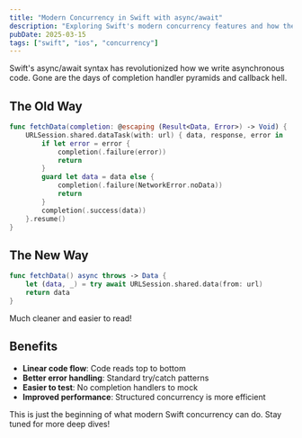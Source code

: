 ```yaml
---
title: "Modern Concurrency in Swift with async/await"
description: "Exploring Swift's modern concurrency features and how they improve iOS app development."
pubDate: 2025-03-15
tags: ["swift", "ios", "concurrency"]
---
```


Swift's async/await syntax has revolutionized how we write asynchronous code. Gone are the days of completion handler pyramids and callback hell.

## The Old Way

```swift
func fetchData(completion: @escaping (Result<Data, Error>) -> Void) {
    URLSession.shared.dataTask(with: url) { data, response, error in
        if let error = error {
            completion(.failure(error))
            return
        }
        guard let data = data else {
            completion(.failure(NetworkError.noData))
            return
        }
        completion(.success(data))
    }.resume()
}
```

## The New Way

```swift
func fetchData() async throws -> Data {
    let (data, _) = try await URLSession.shared.data(from: url)
    return data
}
```

Much cleaner and easier to read!

## Benefits

- **Linear code flow**: Code reads top to bottom
- **Better error handling**: Standard try/catch patterns
- **Easier to test**: No completion handlers to mock
- **Improved performance**: Structured concurrency is more efficient

This is just the beginning of what modern Swift concurrency can do. Stay tuned for more deep dives!
